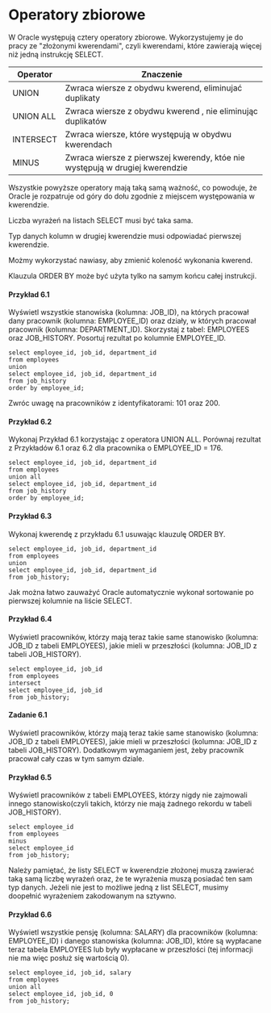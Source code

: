 # Operatory zbiorowe

W Oracle występują cztery operatory zbiorowe. Wykorzystujemy je do pracy ze "złożonymi kwerendami", czyli kwerendami, które zawierają więcej niż jedną instrukcję SELECT.

Operator | Znaczenie
-- | -- 
UNION | Zwraca wiersze z obydwu kwerend, eliminujać duplikaty
UNION ALL | Zwraca wiersze z obydwu kwerend , nie eliminując duplikatów
INTERSECT | Zwraca wiersze, które występują w obydwu kwerendach
MINUS | Zwraca wiersze z pierwszej kwerendy, któe nie występują w drugiej kwerendzie

Wszystkie powyższe operatory mają taką samą ważność, co powoduje, że Oracle je rozpatruje od góry do dołu zgodnie z miejscem występowania w kwerendzie.

Liczba wyrażeń na listach SELECT musi być taka sama.

Typ danych kolumn w drugiej kwerendzie musi odpowiadać pierwszej kwerendzie.

Możmy wykorzystać nawiasy, aby zmienić koleność wykonania kwerend.

Klauzula ORDER BY może być użyta tylko na samym końcu całej instrukcji.

#### Przykład 6.1

Wyświetl wszystkie stanowiska (kolumna: JOB_ID), na których pracował dany pracownik (kolumna: EMPLOYEE_ID) oraz działy, w których pracował pracownik (kolumna: DEPARTMENT_ID). Skorzystaj z tabel: EMPLOYEES oraz JOB_HISTORY. Posortuj rezultat po kolumnie EMPLOYEE_ID.

```
select employee_id, job_id, department_id
from employees
union
select employee_id, job_id, department_id
from job_history
order by employee_id;
```

Zwróc uwagę na pracowników z identyfikatorami: 101 oraz 200.

#### Przykład 6.2

Wykonaj Przykład 6.1 korzystając z operatora UNION ALL. Porównaj rezultat z Przykładów 6.1 oraz 6.2 dla pracownika o EMPLOYEE_ID = 176.

```
select employee_id, job_id, department_id
from employees
union all
select employee_id, job_id, department_id
from job_history
order by employee_id;
```

#### Przykład 6.3 

Wykonaj kwerendę z przykładu 6.1 usuwając klauzulę ORDER BY.

```
select employee_id, job_id, department_id
from employees
union
select employee_id, job_id, department_id
from job_history;
```

Jak można łatwo zauważyć Oracle automatycznie wykonał sortowanie po pierwszej kolumnie na liście SELECT.


#### Przykład 6.4

Wyświetl pracowników, którzy mają teraz takie same stanowisko (kolumna: JOB_ID z tabeli EMPLOYEES), jakie mieli w przeszłości (kolumna: JOB_ID z tabeli JOB_HISTORY).

```
select employee_id, job_id
from employees
intersect
select employee_id, job_id
from job_history;
```

#### Zadanie 6.1

Wyświetl pracowników, którzy mają teraz takie same stanowisko (kolumna: JOB_ID z tabeli EMPLOYEES), jakie mieli w przeszłości (kolumna: JOB_ID z tabeli JOB_HISTORY). Dodatkowym wymaganiem jest, żeby pracownik pracował cały czas w tym samym dziale.


#### Przykład 6.5

Wyświetl pracowników z tabeli EMPLOYEES, którzy nigdy nie zajmowali innego stanowisko(czyli takich, którzy nie mają żadnego rekordu w tabeli JOB_HISTORY).

```
select employee_id
from employees
minus
select employee_id
from job_history;
```

Należy pamiętać, że listy SELECT w kwerendzie złożonej muszą zawierać taką samą liczbę wyrażeń oraz, że te wyrażenia muszą posiadać ten sam typ danych. Jeżeli nie jest to możliwe jedną z list SELECT, musimy doopełnić wyrażeniem zakodowanym na sztywno.

#### Przykład 6.6

Wyświetl wszystkie pensję (kolumna: SALARY) dla pracowników (kolumna: EMPLOYEE_ID) i danego stanowiska (kolumna: JOB_ID), które są wypłacane teraz tabela EMPLOYEES lub były wypłacane w przeszłości (tej informacji nie ma więc posłuż się wartością 0).

```
select employee_id, job_id, salary
from employees
union all
select employee_id, job_id, 0
from job_history;
```
